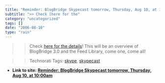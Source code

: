 ```yaml
---
title: "Reminder: BlogBridge Skypecast tomorrow, Thursday, Aug 10, at 10:00am"
subtitle: ">> Check [here for the"
category: "uncategorized"
tags: []
date: "2006-08-10"
type: "rain"
---
```

>>

>> Check [here for the
details](<http://www.blogbridge.com/archives/2006/08/skypecast_remin_2.php>)!
This will be an overview of BlogBridge 3.0 and the Feed Library, come one,
come all!

>>

>> Technorati Tags: [skype](<http://www.technorati.com/tag/skype>),
[skypecast](<http://www.technorati.com/tag/skypecast>)


* **Link to site:** **[Reminder: BlogBridge Skypecast tomorrow, Thursday, Aug 10, at 10:00am](None)**